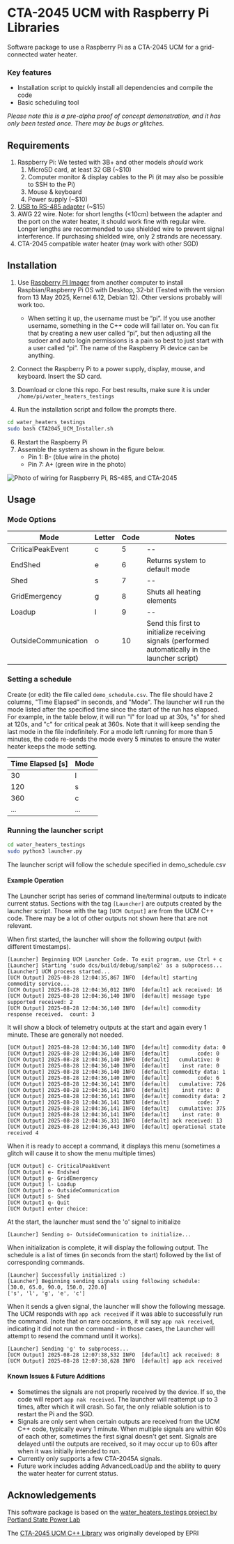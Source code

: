 # CTA-2045 UCM with Raspberry Pi Libraries

Software package to use a Raspberry Pi as a CTA-2045 UCM for a grid-connected water heater.

### Key features
- Installation script to quickly install all dependencies and compile the code
- Basic scheduling tool 

_Please note this is a pre-alpha proof of concept demonstration, and it has only been tested once. There may be bugs or glitches._

## Requirements
1. Raspberry Pi: We tested with 3B+ and other models _should_ work
    1. MicroSD card, at least 32 GB (~$10)
    2. Computer monitor & display cables to the Pi (it may also be possible to SSH to the Pi)
    3. Mouse & keyboard
    4. Power supply (~$10)
2. [USB to RS-485 adapter](https://www.amazon.com/dp/B081MB6PN2) (~$15)
3. AWG 22 wire. Note: for short lengths (<10cm) between the adapter and the port on the water heater, it should work fine with regular wire. Longer lengths are recommended to use shielded wire to prevent signal interference. If purchasing shielded wire, only 2 strands are necessary. 
5. CTA-2045 compatible water heater (may work with other SGD)

## Installation

1. Use [Raspberry PI Imager](https://www.raspberrypi.com/software/operating-systems/) from another computer to install Raspbian/Raspberry Pi OS with Desktop, 32-bit (Tested with the version from 13 May 2025, Kernel 6.12, Debian 12). Other versions probably will work too.
    - When setting it up, the username must be “pi”. If you use another username, something in the C++ code will fail later on. You can fix that by creating a new user called “pi”, but then adjusting all the sudoer and auto login permissions is a pain so best to just start with a user called “pi”. The name of the Raspberry Pi device can be anything. 

3. Connect the Raspberry Pi to a power supply, display, mouse, and keyboard. Insert the SD card. 
4. Download or clone this repo. For best results, make sure it is under `/home/pi/water_heaters_testings`
5. Run the installation script and follow the prompts there. 
```bash
cd water_heaters_testings
sudo bash CTA2045_UCM_Installer.sh
```
6. Restart the Raspberry Pi
7. Assemble the system as shown in the figure below. 
    - Pin 1: B- (blue wire in the photo)
    - Pin 7: A+ (green wire in the photo)

![Photo of wiring for Raspberry Pi, RS-485, and CTA-2045](https://github.com/bwooshem/water_heaters_testings/blob/main/docs/pi-to-water-heater-via-s485-connections.png)

## Usage

### Mode Options

| Mode | Letter | Code | Notes | 
| -- | -- | -- | -- | 
| CriticalPeakEvent | c | 5 | -- | 
| EndShed | e | 6 | Returns system to default mode |
| Shed | s | 7 | -- |
| GridEmergency | g | 8 | Shuts all heating elements |
| Loadup | l | 9 | -- |
| OutsideCommunication  | o | 10 | Send this first to initialize receiving signals (performed automatically in the launcher script) |

### Setting a schedule
Create (or edit) the file called `demo_schedule.csv`. The file should have 2 columns, "Time Elapsed" in seconds, and "Mode". The launcher will run the mode listed after the specified time since the start of the run has elapsed. For example, in the table below, it will run "l" for load up at 30s, "s" for shed at 120s, and "c" for critical peak at 360s. Note that it will keep sending the last mode in the file indefinitely. For a mode left running for more than 5 minutes, the code re-sends the mode every 5 minutes to ensure the water heater keeps the mode setting. 

| Time Elapsed \[s\] | Mode |
| -- | -- |
| 30 | l |
| 120 | s |
| 360 | c |
| ... | ... |

### Running the launcher script
```bash
cd water_heaters_testings
sudo python3 launcher.py
```

The launcher script will follow the schedule specified in demo_schedule.csv


#### Example Operation

 The Launcher script has series of command line/terminal outputs to indicate current status. Sections with the tag `[Launcher]` are outputs created by the launcher script. Those with the tag `[UCM Output]` are from the UCM C++ code. There may be a lot of other outputs not shown here that are not relevant.

 When first started, the launcher will show the following output (with different timestamps).

```text
[Launcher] Beginning UCM Launcher Code. To exit program, use Ctrl + c 
[Launcher] Starting 'sudo dcs/build/debug/sample2' as a subprocess...
[Launcher] UCM process started...
[UCM Output] 2025-08-28 12:04:35,867 INFO  [default] starting commodity service...
[UCM Output] 2025-08-28 12:04:36,012 INFO  [default] ack received: 16
[UCM Output] 2025-08-28 12:04:36,140 INFO  [default] message type supported received: 2
[UCM Output] 2025-08-28 12:04:36,140 INFO  [default] commodity response received.  count: 3
```
It will show a block of telemetry outputs at the start and again every 1 minute. These are generally not needed.
```text
[UCM Output] 2025-08-28 12:04:36,140 INFO  [default] commodity data: 0
[UCM Output] 2025-08-28 12:04:36,140 INFO  [default]         code: 0
[UCM Output] 2025-08-28 12:04:36,140 INFO  [default]   cumulative: 0
[UCM Output] 2025-08-28 12:04:36,140 INFO  [default]    inst rate: 0
[UCM Output] 2025-08-28 12:04:36,140 INFO  [default] commodity data: 1
[UCM Output] 2025-08-28 12:04:36,140 INFO  [default]         code: 6
[UCM Output] 2025-08-28 12:04:36,141 INFO  [default]   cumulative: 726
[UCM Output] 2025-08-28 12:04:36,141 INFO  [default]    inst rate: 0
[UCM Output] 2025-08-28 12:04:36,141 INFO  [default] commodity data: 2
[UCM Output] 2025-08-28 12:04:36,141 INFO  [default]         code: 7
[UCM Output] 2025-08-28 12:04:36,141 INFO  [default]   cumulative: 375
[UCM Output] 2025-08-28 12:04:36,141 INFO  [default]    inst rate: 0
[UCM Output] 2025-08-28 12:04:36,331 INFO  [default] ack received: 13
[UCM Output] 2025-08-28 12:04:36,443 INFO  [default] operational state received 4
```
When it is ready to accept a command, it displays this menu (sometimes a glitch will cause it to show the menu multiple times)
```text
[UCM Output] c- CriticalPeakEvent
[UCM Output] e- Endshed
[UCM Output] g- GridEmergency
[UCM Output] l- Loadup
[UCM Output] o- OutsideCommunication
[UCM Output] s- Shed
[UCM Output] q- Quit
[UCM Output] enter choice: 
```

At the start, the launcher must send the 'o' signal to initialize
```text
[Launcher] Sending o- OutsideCommunication to initialize...
```

When initialization is complete, it will display the following output. The schedule is a list of times (in seconds from the start) followed by the list of corresponding commands. 
```text
[Launcher] Successfully initialized :)
[Launcher] Beginning sending signals using following schedule: 
[30.0, 65.0, 90.0, 150.0, 220.0]
['s', 'l', 'g', 'e', 'c']
```

When it sends a given signal, the launcher will show the following message. The UCM responds with `app ack received` if it was able to successfully run the command. (note that on rare occasions, it will say `app nak received`, indicating it did not run the command - in those cases, the Launcher will attempt to resend the command until it works).
```text
[Launcher] Sending 'g' to subprocess...
[UCM Output] 2025-08-28 12:07:38,532 INFO  [default] ack received: 8
[UCM Output] 2025-08-28 12:07:38,628 INFO  [default] app ack received
```


#### Known Issues & Future Additions
- Sometimes the signals are not properly received by the device. If so, the code will report `app nak received`. The launcher will reattempt up to 3 times, after which it will crash. So far, the only reliable solution is to restart the Pi and the SGD.
- Signals are only sent when certain outputs are received from the UCM C++ code, typically every 1 minute. When multiple signals are within 60s of each other, sometimes the first signal doesn't get sent. Signals are delayed until the outputs are received, so it may occur up to 60s after when it was initially intended to run.
- Currently only supports a few CTA-2045A signals.
- Future work includes adding AdvancedLoadUp and the ability to query the water heater for current status. 

## Acknowledgements

This software package is based on the [water_heaters_testings project by Portland State Power Lab](https://github.com/PortlandStatePowerLab/water_heaters_testings)

The [CTA-2045 UCM C++ Library](https://github.com/epri-dev/CTA-2045-UCM-CPP-Library.git) was originally developed by EPRI